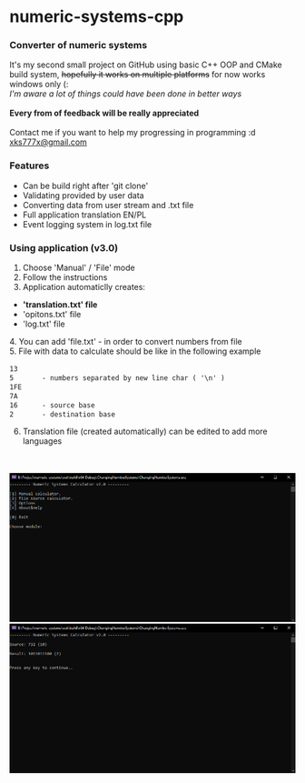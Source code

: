 # numeric-systems-cpp

### Converter of numeric systems

It's my second small project on GitHub using basic C++ OOP and CMake build system, <s>hopefully it works on multiple platforms</s> for now works windows only (:</br>
<i>I'm aware a lot of things could have been done in better ways</i></br></br>
<b>Every from of feedback will be really appreciated</b></br></br>
Contact me if you want to help my progressing in programming :d  xks777x@gmail.com</br>

### Features
<ul>
  <li> Can be build right after 'git clone' </li>
  <li> Validating provided by user data </li>
  <li> Converting data from user stream and .txt file </li>
  <li> Full application translation EN/PL </li>
  <li> Event logging system in log.txt file </li>
</ul>

### Using application (v3.0)
1. Choose 'Manual' / 'File' mode </br>
2. Follow the instructions </br>
3. Application automaticlly creates:</br>
  <ul>
  <li><b>'translation.txt' file</b></li>
  <li>'opitons.txt' file</li>
  <li>'log.txt' file</li>
  </ul>
4. You can add 'file.txt' - in order to convert numbers from file </br>
5. File with data to calculate should be like in the following example

```
13
5		- numbers separated by new line char ( '\n' )
1FE
7A		
16		- source base
2		- destination base
```

6. Translation file (created automatically) can be edited to add more languages</br></br></br>
  
![Image of Main Menu](https://github.com/KrystianSoltys/numeric-systems-cpp/blob/master/numeric-systems-v2.png)
![Image of Manual Mode Result](https://github.com/KrystianSoltys/numeric-systems-cpp/blob/master/numeric-systems-v2-2.png)
